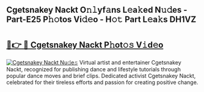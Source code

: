 ## Cgetsnakey Nackt O𝚗𝚕yf𝚊ns L𝚎a𝚔ed N𝚞𝚍es - Part-E25 P𝚑𝚘tos Vi𝚍𝚎o - H𝚘𝚝 Part L𝚎a𝚔s DH1VZ

# <h2><a href="http://kf4104.oniu.top/?m=Cgetsnakey+Nackt">🔗👉 🔴 Cgetsnakey Nackt P𝚑ot𝚘𝚜 V𝚒d𝚎o</a></h2>

[![Cgetsnakey Nackt Nu𝚍e𝚜](https://i.imgur.com/0qMVB7G.gif)](http://kf4104.oniu.top/?m=Cgetsnakey+Nackt)
Virtual artist and entertainer Cgetsnakey Nackt, recognized for publishing dance and lifestyle tutorials through popular dance moves and brief clips. Dedicated activist Cgetsnakey Nackt, celebrated for their tireless efforts and passion for creating positive change.  
